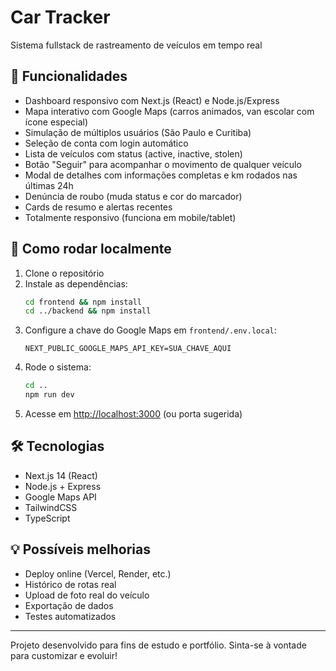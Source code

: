 # Car Tracker

Sistema fullstack de rastreamento de veículos em tempo real

## 🚗 Funcionalidades

- Dashboard responsivo com Next.js (React) e Node.js/Express
- Mapa interativo com Google Maps (carros animados, van escolar com ícone especial)
- Simulação de múltiplos usuários (São Paulo e Curitiba)
- Seleção de conta com login automático
- Lista de veículos com status (active, inactive, stolen)
- Botão "Seguir" para acompanhar o movimento de qualquer veículo
- Modal de detalhes com informações completas e km rodados nas últimas 24h
- Denúncia de roubo (muda status e cor do marcador)
- Cards de resumo e alertas recentes
- Totalmente responsivo (funciona em mobile/tablet)

## 🚀 Como rodar localmente

1. Clone o repositório
2. Instale as dependências:
   ```bash
   cd frontend && npm install
   cd ../backend && npm install
   ```
3. Configure a chave do Google Maps em `frontend/.env.local`:
   ```
   NEXT_PUBLIC_GOOGLE_MAPS_API_KEY=SUA_CHAVE_AQUI
   ```
4. Rode o sistema:
   ```bash
   cd ..
   npm run dev
   ```
5. Acesse em [http://localhost:3000](http://localhost:3000) (ou porta sugerida)

## 🛠️ Tecnologias

- Next.js 14 (React)
- Node.js + Express
- Google Maps API
- TailwindCSS
- TypeScript

## 💡 Possíveis melhorias

- Deploy online (Vercel, Render, etc.)
- Histórico de rotas real
- Upload de foto real do veículo
- Exportação de dados
- Testes automatizados

---

Projeto desenvolvido para fins de estudo e portfólio. Sinta-se à vontade para customizar e evoluir!
